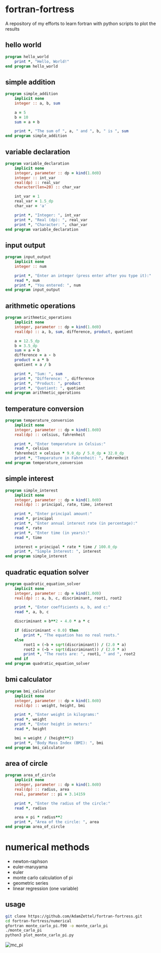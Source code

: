 # fortran-fortress
A repository of my efforts to learn fortran with python scripts to plot the results

## hello world
```fortran
program hello_world
    print *, "Hello, World!"
end program hello_world
```
## simple addition
```fortran
program simple_addition
    implicit none
    integer :: a, b, sum

    a = 5
    b = 10
    sum = a + b

    print *, "The sum of ", a, " and ", b, " is ", sum
end program simple_addition
```
## variable declaration
```fortran
program variable_declaration
    implicit none
    integer, parameter :: dp = kind(1.0d0)
    integer :: int_var
    real(dp) :: real_var
    character(len=20) :: char_var

    int_var = 1
    real_var = 1.5_dp
    char_var = 'a'

    print *, "Integer: ", int_var
    print *, "Real (dp): ", real_var
    print *, "Character: ", char_var
end program variable_declaration
```
## input output
```fortran
program input_output
    implicit none
    integer :: num

    print *, "Enter an integer (press enter after you type it):"
    read *, num
    print *, "You entered: ", num
end program input_output
```
## arithmetic operations
```fortran
program arithmetic_operations
    implicit none
    integer, parameter :: dp = kind(1.0d0)
    real(dp) :: a, b, sum, difference, product, quotient

    a = 12.5_dp
    b = 3.5_dp
    sum = a + b
    difference = a - b
    product = a * b
    quotient = a / b

    print *, "Sum: ", sum
    print *, "Difference: ", difference
    print *, "Product: ", product
    print *, "Quotient: ", quotient
end program arithmetic_operations
```
## temperature conversion
```fortran
program temperature_conversion
    implicit none
    integer, parameter :: dp = kind(1.0d0)
    real(dp) :: celsius, fahrenheit

    print *, "Enter temperature in Celsius:"
    read *, celsius
    fahrenheit = celsius * 9.0_dp / 5.0_dp + 32.0_dp
    print *, "Temperature in Fahrenheit: ", fahrenheit
end program temperature_conversion
```
## simple interest
```fortran
program simple_interest
    implicit none
    integer, parameter :: dp = kind(1.0d0)
    real(dp) :: principal, rate, time, interest

    print *, "Enter principal amount:"
    read *, principal
    print *, "Enter annual interest rate (in percentage):"
    read *, rate
    print *, "Enter time (in years):"
    read *, time

    interest = principal * rate * time / 100.0_dp
    print *, "Simple Interest: ", interest
end program simple_interest
```
## quadratic equation solver
```fortran
program quadratic_equation_solver
    implicit none
    integer, parameter :: dp = kind(1.0d0)
    real(dp) :: a, b, c, discriminant, root1, root2

    print *, "Enter coefficients a, b, and c:"
    read *, a, b, c

    discriminant = b**2 - 4.0 * a * c

    if (discriminant < 0.0) then
        print *, "The equation has no real roots."
    else
        root1 = (-b + sqrt(discriminant)) / (2.0 * a)
        root2 = (-b - sqrt(discriminant)) / (2.0 * a)
        print *, "The roots are: ", root1, " and ", root2
    end if
end program quadratic_equation_solver
```

## bmi calculator
```fortran
program bmi_calculator
    implicit none
    integer, parameter :: dp = kind(1.0d0)
    real(dp) :: weight, height, bmi

    print *, "Enter weight in kilograms:"
    read *, weight
    print *, "Enter height in meters:"
    read *, height

    bmi = weight / (height**2)
    print *, "Body Mass Index (BMI): ", bmi
end program bmi_calculator
```

## area of circle
```fortran
program area_of_circle
    implicit none
    integer, parameter :: dp = kind(1.0d0)
    real(dp) :: radius, area
    real, parameter :: pi = 3.14159

    print *, "Enter the radius of the circle:"
    read *, radius

    area = pi * radius**2
    print *, "Area of the circle: ", area
end program area_of_circle
```

# numerical methods
- newton-raphson
- euler-maruyama
- euler
- monte carlo calculation of pi
- geometric series
- linear regression (one variable)
## usage
```bash
git clone https://github.com/AdamZettel/fortran-fortress.git
cd fortran-fortress/numerical
gfortran monte_carlo_pi.f90 -o monte_carlo_pi
./monte_carlo_pi
python3 plot_monte_carlo_pi.py
```
![mc_pi](https://github.com/AdamZettel/fortran-fortress/assets/104731318/9538adc1-a276-473b-8e87-584b6d36013f)

